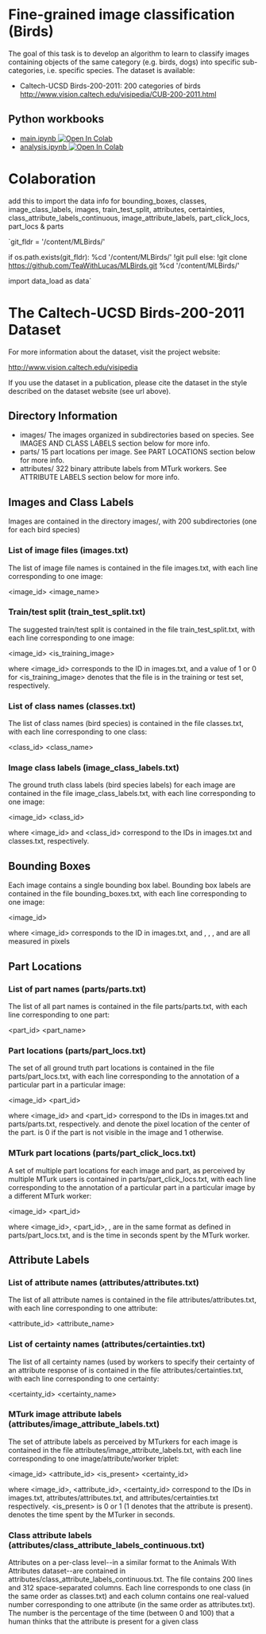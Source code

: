# Fine-grained image classification (Birds)
The goal of this task is to develop an algorithm to learn to classify images containing objects of the same category (e.g. birds, dogs) into specific sub-categories, i.e. specific species. The dataset is available:
* Caltech-UCSD Birds-200-2011:  200 categories of birds http://www.vision.caltech.edu/visipedia/CUB-200-2011.html

## Python workbooks
* [main.ipynb ![Open In Colab](https://colab.research.google.com/assets/colab-badge.svg)](https://colab.research.google.com/github/TeaWithLucas/MLBirds/blob/main/main.ipynb)
* [analysis.ipynb ![Open In Colab](https://colab.research.google.com/assets/colab-badge.svg)](https://colab.research.google.com/github/TeaWithLucas/MLBirds/blob/main/analysis.ipynb)

# Colaboration

add this to import the data info for bounding_boxes, classes, image_class_labels, images, train_test_split, attributes, certainties, class_attribute_labels_continuous, image_attribute_labels, part_click_locs, part_locs & parts

`git_fldr = '/content/MLBirds/'

if os.path.exists(git_fldr):
  %cd '/content/MLBirds/'
  !git pull
else:
  !git clone https://github.com/TeaWithLucas/MLBirds.git
  %cd '/content/MLBirds/'

import data_load as data`

# The Caltech-UCSD Birds-200-2011 Dataset

For more information about the dataset, visit the project website:

  http://www.vision.caltech.edu/visipedia

If you use the dataset in a publication, please cite the dataset in
the style described on the dataset website (see url above).

## Directory Information

- images/
    The images organized in subdirectories based on species. See 
    IMAGES AND CLASS LABELS section below for more info.
- parts/
    15 part locations per image. See PART LOCATIONS section below 
    for more info.
- attributes/
    322 binary attribute labels from MTurk workers. See ATTRIBUTE LABELS 
    section below for more info.



## Images and Class Labels
Images are contained in the directory images/, with 200 subdirectories (one for each bird species)

###  List of image files (images.txt)
The list of image file names is contained in the file images.txt, with each line corresponding to one image:

<image_id> <image_name>


### Train/test split (train_test_split.txt)
The suggested train/test split is contained in the file train_test_split.txt, with each line corresponding to one image:

<image_id> <is_training_image>

where <image_id> corresponds to the ID in images.txt, and a value of 1 or 0 for <is_training_image> denotes that the file is in the training or test set, respectively.


### List of class names (classes.txt)
The list of class names (bird species) is contained in the file classes.txt, with each line corresponding to one class:

<class_id> <class_name>


### Image class labels (image_class_labels.txt)
The ground truth class labels (bird species labels) for each image are contained in the file image_class_labels.txt, with each line corresponding to one image:

<image_id> <class_id>

where <image_id> and <class_id> correspond to the IDs in images.txt and classes.txt, respectively.

## Bounding Boxes

Each image contains a single bounding box label.  Bounding box labels are contained in the file bounding_boxes.txt, with each line corresponding to one image:

<image_id> <x> <y> <width> <height>

where <image_id> corresponds to the ID in images.txt, and <x>, <y>, <width>, and <height> are all measured in pixels


## Part Locations

### List of part names (parts/parts.txt)
The list of all part names is contained in the file parts/parts.txt, with each line corresponding to one part:

<part_id> <part_name>


###  Part locations (parts/part_locs.txt)
The set of all ground truth part locations is contained in the file parts/part_locs.txt, with each line corresponding to the annotation of a particular part in a particular image:

<image_id> <part_id> <x> <y> <visible>

where <image_id> and <part_id> correspond to the IDs in images.txt and parts/parts.txt, respectively.  <x> and <y> denote the pixel location of the center of the part.  <visible> is 0 if the part is not visible in the image and 1 otherwise.


### MTurk part locations (parts/part_click_locs.txt)
A set of multiple part locations for each image and part, as perceived by multiple MTurk users is contained in parts/part_click_locs.txt, with each line corresponding to the annotation of a particular part in a particular image by a different MTurk worker:

<image_id> <part_id> <x> <y> <visible> <time>

where <image_id>, <part_id>, <x>, <y> are in the same format as defined in parts/part_locs.txt, and <time> is the time in seconds spent by the MTurk worker.

## Attribute Labels

### List of attribute names (attributes/attributes.txt)
The list of all attribute names is contained in the file attributes/attributes.txt, with each line corresponding to one attribute:

<attribute_id> <attribute_name>


### List of certainty names (attributes/certainties.txt)
The list of all certainty names (used by workers to specify their certainty of an attribute response of is contained in the file attributes/certainties.txt, with each line corresponding to one certainty:

<certainty_id> <certainty_name>

###  MTurk image attribute labels (attributes/image_attribute_labels.txt)
The set of attribute labels as perceived by MTurkers for each image is contained in the file attributes/image_attribute_labels.txt, with each line corresponding to one image/attribute/worker triplet:

<image_id> <attribute_id> <is_present> <certainty_id> <time>

where <image_id>, <attribute_id>, <certainty_id> correspond to the IDs in images.txt, attributes/attributes.txt, and attributes/certainties.txt respectively.  <is_present> is 0 or 1 (1 denotes that the attribute is present).  <time> denotes the time spent by the MTurker in seconds.

### Class attribute labels (attributes/class_attribute_labels_continuous.txt) 
Attributes on a per-class level--in a similar format to the Animals With Attributes dataset--are contained in attributes/class_attribute_labels_continuous.txt.  The file contains 200 lines and 312 space-separated columns.  Each line corresponds to one class (in the same order as classes.txt) and each column contains one real-valued number corresponding to one attribute (in the same order as attributes.txt).  The number is the percentage of the time (between 0 and 100) that a human thinks that the attribute is present for a given class
